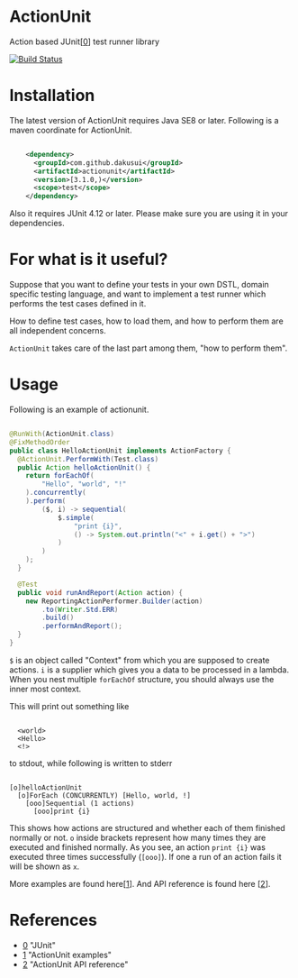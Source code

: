 # ActionUnit
Action based JUnit[[0]] test runner library

[![Build Status](https://travis-ci.org/dakusui/actionunit.svg?branch=master)](https://travis-ci.org/dakusui/actionunit)

# Installation
The latest version of ActionUnit requires Java SE8 or later.
Following is a maven coordinate for ActionUnit.

```xml

    <dependency>
      <groupId>com.github.dakusui</groupId>
      <artifactId>actionunit</artifactId>
      <version>[3.1.0,)</version>
      <scope>test</scope>
    </dependency>
```

Also it requires JUnit 4.12 or later. Please make sure you are using it in your dependencies.

# For what is it useful?
Suppose that you want to define your tests in your own DSTL, domain specific testing 
language, and want to implement a test runner which performs the test cases defined 
in it.

How to define test cases, how to load them, and how to perform them are all independent
concerns.

```ActionUnit``` takes care of the last part among them, "how to perform them".

# Usage

Following is an example of actionunit.

```java

@RunWith(ActionUnit.class)
@FixMethodOrder
public class HelloActionUnit implements ActionFactory {
  @ActionUnit.PerformWith(Test.class)
  public Action helloActionUnit() {
    return forEachOf(
        "Hello", "world", "!"
    ).concurrently(
    ).perform(
        ($, i) -> sequential(
            $.simple(
                "print {i}",
                () -> System.out.println("<" + i.get() + ">")
            )
        )
    );
  }

  @Test
  public void runAndReport(Action action) {
    new ReportingActionPerformer.Builder(action)
        .to(Writer.Std.ERR)
        .build()
        .performAndReport();
  }
}
```
```$``` is an object called "Context" from which you are supposed to create actions. ```i``` is a supplier which gives you a data to be processed in a lambda.
When you nest multiple ```forEachOf``` structure, you should always use the inner most context.

This will print out something like

```

  <world>
  <Hello>
  <!>
```
to stdout, while following is written to stderr

```

[o]helloActionUnit
  [o]ForEach (CONCURRENTLY) [Hello, world, !]
    [ooo]Sequential (1 actions)
      [ooo]print {i}
```

This shows how actions are structured and whether each of them finished normally 
or not. ```o``` inside brackets represent how many times they are executed and 
finished normally. As you see, an action ```print {i}``` was executed three times 
successfully (```[ooo]```). If one a run of an action fails it will be shown as
```x```.


More examples are found here[[1]].
And API reference is found here [[2]].

# References
* [0] "JUnit"
* [1] "ActionUnit examples"
* [2] "ActionUnit API reference"

[0]: http://junit.org/junit4/
[1]: https://github.com/dakusui/actionunit/tree/master/src/test/java/com/github/dakusui/actionunit/examples
[2]: https://dakusui.github.io/actionunit/
